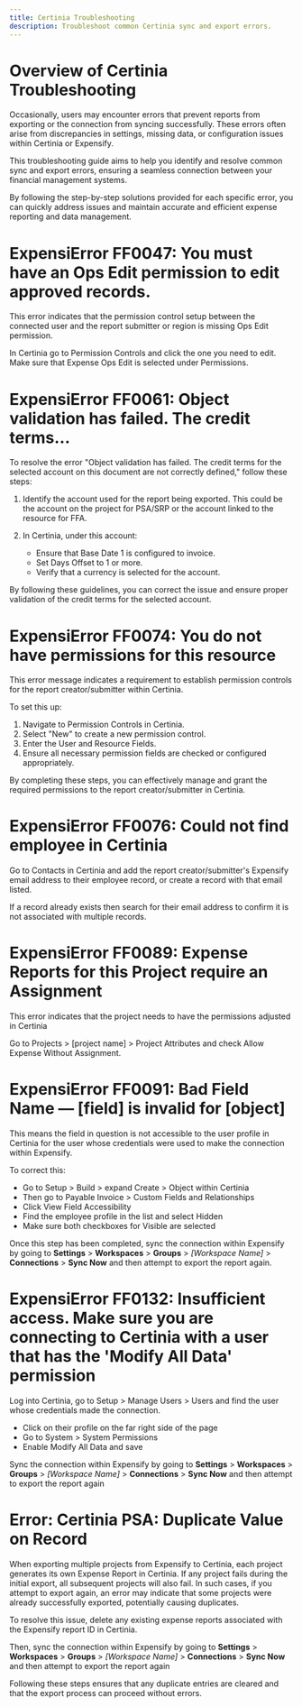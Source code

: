 ```yaml
---
title: Certinia Troubleshooting
description: Troubleshoot common Certinia sync and export errors. 
---
```

# Overview of Certinia Troubleshooting
Occasionally, users may encounter errors that prevent reports from exporting or the connection from syncing successfully. These errors often arise from discrepancies in settings, missing data, or configuration issues within Certinia or Expensify. 

This troubleshooting guide aims to help you identify and resolve common sync and export errors, ensuring a seamless connection between your financial management systems. 

By following the step-by-step solutions provided for each specific error, you can quickly address issues and maintain accurate and efficient expense reporting and data management.

# ExpensiError FF0047: You must have an Ops Edit permission to edit approved records.
This error indicates that the permission control setup between the connected user and the report submitter or region is missing Ops Edit permission.

In Certinia go to Permission Controls and click the one you need to edit. Make sure that Expense Ops Edit is selected under Permissions.

# ExpensiError FF0061: Object validation has failed. The credit terms…
To resolve the error "Object validation has failed. The credit terms for the selected account on this document are not correctly defined," follow these steps:

1. Identify the account used for the report being exported. This could be the account on the project for PSA/SRP or the account linked to the resource for FFA.

2. In Certinia, under this account:
   - Ensure that Base Date 1 is configured to invoice.
   - Set Days Offset to 1 or more.
   - Verify that a currency is selected for the account.

By following these guidelines, you can correct the issue and ensure proper validation of the credit terms for the selected account.

# ExpensiError FF0074: You do not have permissions for this resource
This error message indicates a requirement to establish permission controls for the report creator/submitter within Certinia.

To set this up:
1. Navigate to Permission Controls in Certinia.
2. Select "New" to create a new permission control.
3. Enter the User and Resource Fields.
4. Ensure all necessary permission fields are checked or configured appropriately.

By completing these steps, you can effectively manage and grant the required permissions to the report creator/submitter in Certinia.

# ExpensiError FF0076: Could not find employee in Certinia
Go to Contacts in Certinia and add the report creator/submitter's Expensify email address to their employee record, or create a record with that email listed.

If a record already exists then search for their email address to confirm it is not associated with multiple records.

# ExpensiError FF0089: Expense Reports for this Project require an Assignment
This error indicates that the project needs to have the permissions adjusted in Certinia

Go to Projects > [project name] > Project Attributes and check Allow Expense Without Assignment. 

# ExpensiError FF0091: Bad Field Name — [field] is invalid for [object]
This means the field in question is not accessible to the user profile in Certinia for the user whose credentials were used to make the connection within Expensify. 

To correct this:
* Go to Setup > Build > expand Create > Object within Certinia
* Then go to Payable Invoice > Custom Fields and Relationships
* Click View Field Accessibility 
* Find the employee profile in the list and select Hidden
* Make sure both checkboxes for Visible are selected

Once this step has been completed, sync the connection within Expensify by going to **Settings** > **Workspaces** > **Groups** > _[Workspace Name]_ > **Connections** > **Sync Now** and then attempt to export the report again. 

# ExpensiError FF0132: Insufficient access. Make sure you are connecting to Certinia with a user that has the 'Modify All Data' permission

Log into Certinia, go to Setup > Manage Users > Users and find the user whose credentials made the connection. 

* Click on their profile on the far right side of the page
* Go to System > System Permissions
* Enable Modify All Data and save

Sync the connection within Expensify by going to **Settings** > **Workspaces** > **Groups** > _[Workspace Name]_ > **Connections** > **Sync Now** and then attempt to export the report again

# Error: Certinia PSA: Duplicate Value on Record
When exporting multiple projects from Expensify to Certinia, each project generates its own Expense Report in Certinia. If any project fails during the initial export, all subsequent projects will also fail. In such cases, if you attempt to export again, an error may indicate that some projects were already successfully exported, potentially causing duplicates.

To resolve this issue, delete any existing expense reports associated with the Expensify report ID in Certinia.

Then, sync the connection within Expensify by going to **Settings** > **Workspaces** > **Groups** > _[Workspace Name]_ > **Connections** > **Sync Now** and then attempt to export the report again

Following these steps ensures that any duplicate entries are cleared and that the export process can proceed without errors.
